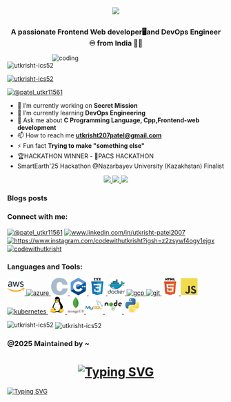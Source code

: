 
<h1 align="center">
    <img src="https://readme-typing-svg.herokuapp.com/?font=Righteous&color=7e15f7&random=falsesize=35&center=true&vCenter=true&width=500&height=70&duration=2000&lines=Hi+There!+👋;+I'm+UTKRISHT+PATEL+👨🏻‍💻;" />
</h1>
<h3 align="center">A passionate Frontend Web developer🖥️and DevOps Engineer ♾️ from India 👨‍💻 </h3>
<img align="right" alt="coding" width="400" src="https://media1.giphy.com/media/RbDKaczqWovIugyJmW/giphy.gif">

<p align="left"> <img src="https://komarev.com/ghpvc/?username=utkrisht-ics52&label=Profile%20views&color=0e75b6&style=flat" alt="utkrisht-ics52" /> </p>

<p align="left"> <a href="https://github.com/ryo-ma/github-profile-trophy"><img src="https://github-profile-trophy.vercel.app/?username=utkrisht-ics52" alt="utkrisht-ics52" /></a> </p>

<p align="left"> <a href="https://twitter.com/@patel_utkr11561" target="blank"><img src="https://img.shields.io/twitter/follow/@patel_utkr11561?logo=twitter&style=for-the-badge" alt="@patel_utkr11561" /></a> </p>

- 🔭 I’m currently working on **Secret Mission**
- 🌱 I’m currently learning **DevOps Engineering**
- 💬 Ask me about **C Programming Language, Cpp,Frontend-web development**
- 📫 How to reach me **utkrisht207patel@gmail.com** 
- ⚡ Fun fact **Trying to make "something else"**
- 🏆HACKATHON WINNER - 🥇PACS HACKATHON
-   SmartEarth'25 Hackathon @Nazarbayev University (Kazakhstan) Finalist
  <div align="center"> 
  <a href="mailto:utkrisht207@gmail.com">
    <img src="https://img.shields.io/badge/Gmail-6C22A6?style=for-the-badge&logo=gmail&logoColor=white" />
  </a>
   <a href="https://www.youtube.com/@utkrishtpatel8975" target="_blank">
     <img src="https://img.shields.io/badge/YouTube-D71313?style=for-the-badge&logo=youtube&logoColor=white" />
  </a>
   <a href="https://www.linkedin.com/in/utkrisht-patel2007">
    <img src="https://img.shields.io/badge/LinkedIn-0077B5?style=for-the-badge&logo=linkedin&logoColor=white" />
  </a>
</div>
  
### Blogs posts
<!-- BLOG-POST-LIST:START -->
<!-- BLOG-POST-LIST:END -->

<h3 align="left">Connect with me:</h3>
<p align="left">

<a href="https://twitter.com/@patel_utkr11561" target="blank"><img align="center" src="https://raw.githubusercontent.com/rahuldkjain/github-profile-readme-generator/master/src/images/icons/Social/twitter.svg" alt="@patel_utkr11561" height="30" width="40" /></a>
<a href="https://linkedin.com/in/www.linkedin.com/in/utkrisht-patel2007" target="blank"><img align="center" src="https://raw.githubusercontent.com/rahuldkjain/github-profile-readme-generator/master/src/images/icons/Social/linked-in-alt.svg" alt="www.linkedin.com/in/utkrisht-patel2007" height="30" width="40" /></a>
<a href="https://instagram.com/https://www.instagram.com/codewithutkrisht?igsh=z2zsywf4ogy1ejgx" target="blank"><img align="center" src="https://raw.githubusercontent.com/rahuldkjain/github-profile-readme-generator/master/src/images/icons/Social/instagram.svg" alt="https://www.instagram.com/codewithutkrisht?igsh=z2zsywf4ogy1ejgx" height="30" width="40" /></a>
<a href="https://www.youtube.com/c/codewithutkrisht" target="blank"><img align="center" src="https://raw.githubusercontent.com/rahuldkjain/github-profile-readme-generator/master/src/images/icons/Social/youtube.svg" alt="codewithutkrisht" height="30" width="40" /></a>
</p>

<h3 align="left">Languages and Tools:</h3>
<p align="left"> <a href="https://aws.amazon.com" target="_blank" rel="noreferrer"> <img src="https://raw.githubusercontent.com/devicons/devicon/master/icons/amazonwebservices/amazonwebservices-original-wordmark.svg" alt="aws" width="40" height="40"/> </a> <a href="https://azure.microsoft.com/en-in/" target="_blank" rel="noreferrer"> <img src="https://www.vectorlogo.zone/logos/microsoft_azure/microsoft_azure-icon.svg" alt="azure" width="40" height="40"/> </a> <a href="https://www.cprogramming.com/" target="_blank" rel="noreferrer"> <img src="https://raw.githubusercontent.com/devicons/devicon/master/icons/c/c-original.svg" alt="c" width="40" height="40"/> </a> <a href="https://www.w3schools.com/cpp/" target="_blank" rel="noreferrer"> <img src="https://raw.githubusercontent.com/devicons/devicon/master/icons/cplusplus/cplusplus-original.svg" alt="cplusplus" width="40" height="40"/> </a> <a href="https://www.w3schools.com/css/" target="_blank" rel="noreferrer"> <img src="https://raw.githubusercontent.com/devicons/devicon/master/icons/css3/css3-original-wordmark.svg" alt="css3" width="40" height="40"/> </a> <a href="https://www.docker.com/" target="_blank" rel="noreferrer"> <img src="https://raw.githubusercontent.com/devicons/devicon/master/icons/docker/docker-original-wordmark.svg" alt="docker" width="40" height="40"/> </a> <a href="https://cloud.google.com" target="_blank" rel="noreferrer"> <img src="https://www.vectorlogo.zone/logos/google_cloud/google_cloud-icon.svg" alt="gcp" width="40" height="40"/> </a> <a href="https://git-scm.com/" target="_blank" rel="noreferrer"> <img src="https://www.vectorlogo.zone/logos/git-scm/git-scm-icon.svg" alt="git" width="40" height="40"/> </a> <a href="https://www.w3.org/html/" target="_blank" rel="noreferrer"> <img src="https://raw.githubusercontent.com/devicons/devicon/master/icons/html5/html5-original-wordmark.svg" alt="html5" width="40" height="40"/> </a> <a href="https://developer.mozilla.org/en-US/docs/Web/JavaScript" target="_blank" rel="noreferrer"> <img src="https://raw.githubusercontent.com/devicons/devicon/master/icons/javascript/javascript-original.svg" alt="javascript" width="40" height="40"/> </a> <a href="https://kubernetes.io" target="_blank" rel="noreferrer"> <img src="https://www.vectorlogo.zone/logos/kubernetes/kubernetes-icon.svg" alt="kubernetes" width="40" height="40"/> </a> <a href="https://www.linux.org/" target="_blank" rel="noreferrer"> <img src="https://raw.githubusercontent.com/devicons/devicon/master/icons/linux/linux-original.svg" alt="linux" width="40" height="40"/> </a> <a href="https://www.mongodb.com/" target="_blank" rel="noreferrer"> <img src="https://raw.githubusercontent.com/devicons/devicon/master/icons/mongodb/mongodb-original-wordmark.svg" alt="mongodb" width="40" height="40"/> </a> <a href="https://www.mysql.com/" target="_blank" rel="noreferrer"> <img src="https://raw.githubusercontent.com/devicons/devicon/master/icons/mysql/mysql-original-wordmark.svg" alt="mysql" width="40" height="40"/> </a> <a href="https://nodejs.org" target="_blank" rel="noreferrer"> <img src="https://raw.githubusercontent.com/devicons/devicon/master/icons/nodejs/nodejs-original-wordmark.svg" alt="nodejs" width="40" height="40"/> </a> <a href="https://www.python.org" target="_blank" rel="noreferrer"> <img src="https://raw.githubusercontent.com/devicons/devicon/master/icons/python/python-original.svg" alt="python" width="40" height="40"/> </a> </p>

<p><img align="left" src="https://github-readme-stats.vercel.app/api/top-langs?username=utkrisht-ics52&show_icons=true&locale=en&layout=compact" alt="utkrisht-ics52" /></p>

<p>&nbsp;<img align="center" src="https://github-readme-stats.vercel.app/api?username=utkrisht-ics52&show_icons=true&locale=en" alt="utkrisht-ics52" /></p>

<h3> @2025 Maintained by ~ </h3>
<h1 align="center"> <a href="https://git.io/typing-svg"><img src="https://readme-typing-svg.herokuapp.com?font=Fira+Code&weight=900&size=36&pause=1000&color=2A2BF7&width=435&lines=%E2%9D%A4%EF%B8%8FCODEWITHUTKRISHT%E2%9D%A4%EF%B8%8F" alt="Typing SVG" /></a> </h1>
<a href="https://git.io/typing-svg"><img src="https://readme-typing-svg.herokuapp.com?font=Fira+Code&weight=100&size=13&pause=1000&color=9E07F7&width=435&lines=%F0%9D%91%AC%F0%9D%92%99%F0%9D%92%91%F0%9D%92%86%F0%9D%92%93%F0%9D%92%8A%F0%9D%92%86%F0%9D%92%8F%F0%9D%92%84%F0%9D%92%86%F0%9D%92%85+%F0%9D%92%8A%F0%9D%92%8F+%F0%9D%92%89%F0%9D%92%82%F0%9D%92%84%F0%9D%92%8C%F0%9D%92%82%F0%9D%92%95%F0%9D%92%89%F0%9D%92%90%F0%9D%92%8F%F0%9D%92%94+%E2%80%94+%F0%9D%92%8A%F0%9D%92%8F%F0%9D%92%84%F0%9D%92%8D%F0%9D%92%96%F0%9D%92%85%F0%9D%92%8A%F0%9D%92%8F%F0%9D%92%88+%F0%9D%92%82+%F0%9D%92%98%F0%9D%92%8A%F0%9D%92%8F+%F0%9D%92%82%F0%9D%92%95+%F0%9D%91%B7%F0%9D%91%A8%F0%9D%91%AA%F0%9D%91%BA+%E2%80%94+%F0%9D%92%82%F0%9D%92%8F%F0%9D%92%85+;+%F0%9D%92%84%F0%9D%92%90%F0%9D%92%8D%F0%9D%92%8D%F0%9D%92%82%F0%9D%92%83%F0%9D%92%90%F0%9D%92%93%F0%9D%92%82%F0%9D%92%95%F0%9D%92%8A%F0%9D%92%97%F0%9D%92%86+%F0%9D%92%8A%F0%9D%92%8F%F0%9D%92%85%F0%9D%92%86%F0%9D%92%91%F0%9D%92%86%F0%9D%92%8F%F0%9D%92%85%F0%9D%92%86%F0%9D%92%8F%F0%9D%92%95+%F0%9D%92%91%F0%9D%92%93%F0%9D%92%90%F0%9D%92%8B%F0%9D%92%86%F0%9D%92%84%F0%9D%92%95%F0%9D%92%94%2C+%F0%9D%91%B0%E2%80%99%F0%9D%92%8E+%F0%9D%92%91%F0%9D%92%82%F0%9D%92%94%F0%9D%92%94%F0%9D%92%8A%F0%9D%92%90%F0%9D%92%8F%F0%9D%92%82%F0%9D%92%95%F0%9D%92%86+%F0%9D%92%82%F0%9D%92%83%F0%9D%92%90%F0%9D%92%96%F0%9D%92%95+;%F0%9D%92%82%F0%9D%92%91%F0%9D%92%91%F0%9D%92%8D%F0%9D%92%9A%F0%9D%92%8A%F0%9D%92%8F%F0%9D%92%88+%F0%9D%92%8E%F0%9D%92%9A+%F0%9D%92%94%F0%9D%92%8C%F0%9D%92%8A%F0%9D%92%8D%F0%9D%92%8D%F0%9D%92%94+%F0%9D%92%95%F0%9D%92%90+%F0%9D%92%93%F0%9D%92%86%F0%9D%92%82%F0%9D%92%8D-%F0%9D%92%98%F0%9D%92%90%F0%9D%92%93%F0%9D%92%8D%F0%9D%92%85+%F0%9D%92%84%F0%9D%92%89%F0%9D%92%82%F0%9D%92%8D%F0%9D%92%8D%F0%9D%92%86%F0%9D%92%8F%F0%9D%92%88%F0%9D%92%86%F0%9D%92%94.+%F0%9D%91%B7%F0%9D%92%93%F0%9D%92%90%F0%9D%92%87%F0%9D%92%8A%F0%9D%92%84%F0%9D%92%8A%F0%9D%92%86%F0%9D%92%8F%F0%9D%92%95+%F0%9D%92%8A%F0%9D%92%8F;%F0%9D%92%84%F0%9D%92%93%F0%9D%92%82%F0%9D%92%87%F0%9D%92%95%F0%9D%92%8A%F0%9D%92%8F%F0%9D%92%88+%F0%9D%92%93%F0%9D%92%86%F0%9D%92%94%F0%9D%92%91%F0%9D%92%90%F0%9D%92%8F%F0%9D%92%94%F0%9D%92%8A%F0%9D%92%97%F0%9D%92%86%2C+%F0%9D%92%96%F0%9D%92%94%F0%9D%92%86%F0%9D%92%93-%F0%9D%92%87%F0%9D%92%93%F0%9D%92%8A%F0%9D%92%86%F0%9D%92%8F%F0%9D%92%85%F0%9D%92%8D%F0%9D%92%9A+%F0%9D%92%98%F0%9D%92%86%F0%9D%92%83+%F0%9D%92%8A%F0%9D%92%8F%F0%9D%92%95%F0%9D%92%86%F0%9D%92%93%F0%9D%92%87%F0%9D%92%82%F0%9D%92%84%F0%9D%92%86%F0%9D%92%94." alt="Typing SVG" /></a>





